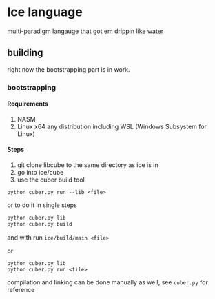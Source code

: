 # Ice language

multi-paradigm langauge that got em drippin like water

## building

right now the bootstrapping part is in work.

### bootstrapping
#### Requirements
1. NASM
2. Linux x64 any distribution including WSL (Windows Subsystem for Linux)

#### Steps
1. git clone libcube to the same directory as ice is in
2. go into ice/cube 
3. use the cuber build tool
```
python cuber.py run --lib <file>
```

or to do it in single steps
```bash
python cuber.py lib
python cuber.py build
```
and with run `ice/build/main <file>`

or
```
python cuber.py lib
python cuber.py run <file>
```

compilation and linking can be done manually as well, see `cuber.py` for reference
